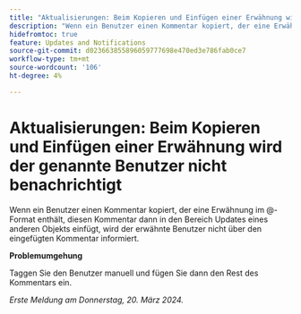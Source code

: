 ```yaml
---
title: "Aktualisierungen: Beim Kopieren und Einfügen einer Erwähnung wird der genannte Benutzer nicht benachrichtigt."
description: "Wenn ein Benutzer einen Kommentar kopiert, der eine Erwähnung im @-Format enthält, diesen Kommentar dann in den Bereich Updates eines anderen Objekts einfügt, wird der erwähnte Benutzer nicht über den eingefügten Kommentar informiert."
hidefromtoc: true
feature: Updates and Notifications
source-git-commit: d023663855896059777698e470ed3e786fab0ce7
workflow-type: tm+mt
source-wordcount: '106'
ht-degree: 4%

---
```



# Aktualisierungen: Beim Kopieren und Einfügen einer Erwähnung wird der genannte Benutzer nicht benachrichtigt

Wenn ein Benutzer einen Kommentar kopiert, der eine Erwähnung im @-Format enthält, diesen Kommentar dann in den Bereich Updates eines anderen Objekts einfügt, wird der erwähnte Benutzer nicht über den eingefügten Kommentar informiert.

**Problemumgehung**

Taggen Sie den Benutzer manuell und fügen Sie dann den Rest des Kommentars ein.

_Erste Meldung am Donnerstag, 20. März 2024._
